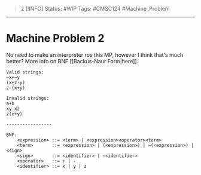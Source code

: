 >z [!INFO]
> Status: #WIP 
> Tags: #CMSC124 #Machine_Problem

----
# Machine Problem 2
No need to make an interpreter ros this MP, however I think that's much better?
More info on BNF [[Backus-Naur Form|here]].

```
Valid strings:
~x+~y
(x+z-y)
z-(x+y)

Invalid strings:
a+b
xy-xz
z(x+y)

-----------------

BNF:
	<expression> ::= <term> | <expression><operator><term>
	<term>       ::= <expression> | (<expression>) | ~(<expression>) | <sign>
	<sign>       ::= <identifier> | ~<identifier>
	<operator>   ::= + | - 
    <identifier> ::= x | y | z

```